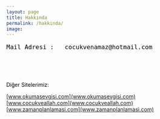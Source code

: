 ```yaml
---
layout: page
title: Hakkında
permalink: /hakkinda/
image: 
---
```

<pre class="tab" style="color:black;font-size:16px;">Mail Adresi :   cocukvenamaz@hotmail.com</pre>  


<br>
<br>
<br>


<p style="color:black;"> Diğer Sitelerimiz: </p>

[www.okumasevgisi.com](www.okumasevgisi.com)  
[www.cocukveallah.com](www.cocukveallah.com)  
[www.zamanplanlamasi.com](www.zamanplanlamasi.com)
